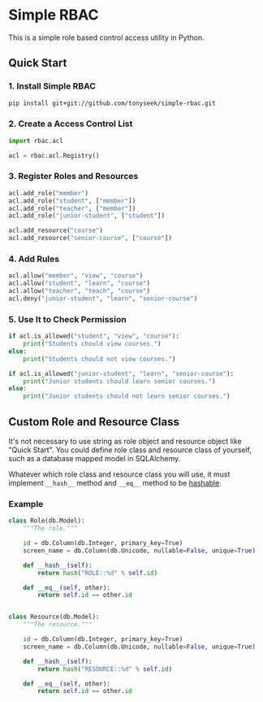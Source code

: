 Simple RBAC
===========

This is a simple role based control access utility in Python.


Quick Start
-----------

### 1. Install Simple RBAC

```sh
pip install git+git://github.com/tonyseek/simple-rbac.git
```

### 2. Create a Access Control List

```python
import rbac.acl

acl = rbac.acl.Registry()
```

### 3. Register Roles and Resources

```python
acl.add_role("member")
acl.add_role("student", ["member"])
acl.add_role("teacher", ["member"])
acl.add_role("junior-student", ["student"])

acl.add_resource("course")
acl.add_resource("senior-course", ["course"])
```

### 4. Add Rules

```python
acl.allow("member", "view", "course")
acl.allow("student", "learn", "course")
acl.allow("teacher", "teach", "course")
acl.deny("junior-student", "learn", "senior-course")
```

### 5. Use It to Check Permission

```python
if acl.is_allowed("student", "view", "course"):
    print("Students chould view courses.")
else:
    print("Students chould not view courses.")

if acl.is_allowed("junior-student", "learn", "senior-course"):
    print("Junior students chould learn senior courses.")
else:
    print("Junior students chould not learn senior courses.")
```


Custom Role and Resource Class
------------------------------

It's not necessary to use string as role object and resource object like
"Quick Start". You could define role class and resource class of yourself,
such as a database mapped model in SQLAlchemy.

Whatever which role class and resource class you will use, it must implement
`__hash__` method and `__eq__` method to be [hashable][0].

### Example

```python
class Role(db.Model):
    """The role."""

    id = db.Column(db.Integer, primary_key=True)
    screen_name = db.Column(db.Unicode, nullable=False, unique=True)

    def __hash__(self):
        return hash("ROLE::%d" % self.id)

    def __eq__(self, other):
        return self.id == other.id


class Resource(db.Model):
    """The resource."""

    id = db.Column(db.Integer, primary_key=True)
    screen_name = db.Column(db.Unicode, nullable=False, unique=True)

    def __hash__(self):
        return hash("RESOURCE::%d" % self.id)

    def __eq__(self, other):
        return self.id == other.id
```


[0]: "http://docs.python.org/glossary.html#term-hashable", "Hashable"
